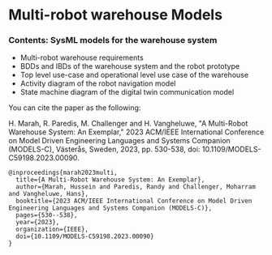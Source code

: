 # Multi-robot warehouse Models
### Contents: SysML models for the warehouse system

- Multi-robot warehouse requirements
- BDDs and IBDs of the warehouse system and the robot prototype
- Top level use-case and operational level use case of the warehouse
- Activity diagram of the robot navigation model
- State machine diagram of the digital twin communication model

You can cite the paper as the following:

H. Marah, R. Paredis, M. Challenger and H. Vangheluwe, "A Multi-Robot Warehouse System: An Exemplar," 2023 ACM/IEEE International Conference on Model Driven Engineering Languages and Systems Companion (MODELS-C), Västerås, Sweden, 2023, pp. 530-538, doi: 10.1109/MODELS-C59198.2023.00090.

    @inproceedings{marah2023multi,
      title={A Multi-Robot Warehouse System: An Exemplar},
      author={Marah, Hussein and Paredis, Randy and Challenger, Moharram and Vangheluwe, Hans},
      booktitle={2023 ACM/IEEE International Conference on Model Driven Engineering Languages and Systems Companion (MODELS-C)},
      pages={530--538},
      year={2023},
      organization={IEEE},
      doi={10.1109/MODELS-C59198.2023.00090}
    }

